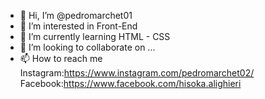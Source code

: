 - 👋 Hi, I’m @pedromarchet01
- 👀 I’m interested in Front-End
- 🌱 I’m currently learning HTML - CSS
- 💞️ I’m looking to collaborate on ...
- 📫 How to reach me 
Instagram:https://www.instagram.com/pedromarchet02/
Facebook:https://www.facebook.com/hisoka.alighieri

<!---
pedromarchet01/pedromarchet01 is a ✨ special ✨ repository because its `README.md` (this file) appears on your GitHub profile.
You can click the Preview link to take a look at your changes.
--->
